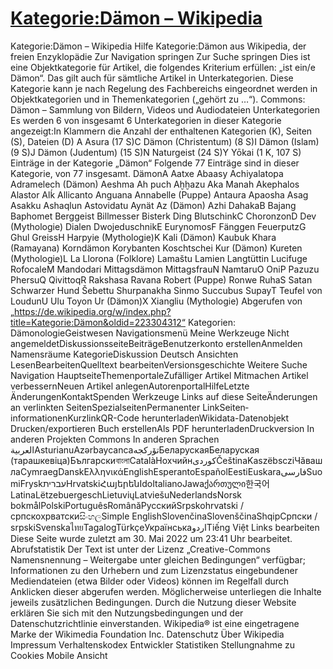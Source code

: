 # [Kategorie:Dämon – Wikipedia](https://de.wikipedia.org/wiki/Kategorie:D%C3%A4mon)

Kategorie:Dämon – Wikipedia Hilfe Kategorie:Dämon aus Wikipedia, der freien Enzyklopädie Zur Navigation springen Zur Suche springen Dies ist eine Objektkategorie für Artikel, die folgendes Kriterium erfüllen: „ist ein/e Dämon“. Das gilt auch für sämtliche Artikel in Unterkategorien. Diese Kategorie kann je nach Regelung des Fachbereichs eingeordnet werden in Objektkategorien und in Themenkategorien („gehört zu …“). Commons: Dämon – Sammlung von Bildern, Videos und Audiodateien Unterkategorien Es werden 6 von insgesamt 6 Unterkategorien in dieser Kategorie angezeigt:In Klammern die Anzahl der enthaltenen Kategorien (K), Seiten (S), Dateien (D) A Asura‎ (17 S)C Dämon (Christentum)‎ (8 S)I Dämon (Islam)‎ (9 S)J Dämon (Judentum)‎ (15 S)N Naturgeist‎ (24 S)Y Yōkai‎ (1 K, 107 S) Einträge in der Kategorie „Dämon“ Folgende 77 Einträge sind in dieser Kategorie, von 77 insgesamt. DämonA Aatxe Abaasy Achiyalatopa Adramelech (Dämon) Aeshma Ah puch Aḫḫazu Aka Manah Akephalos Alastor Alḱ Allicanto Anguana Annabelle (Puppe) Antaura Apaosha Asag Asakku Ashaqlun Astovidatu Aynät Az (Dämon) Azhi DahakaB Bajang Baphomet Berggeist Billmesser Bisterk Ding BlutschinkC ChoronzonD Dev (Mythologie) Dialen DwojeduschnikE EurynomosF Fänggen FeuerputzG Ghul GreissH Harpyie (Mythologie)K Kali (Dämon) Kaubuk Khara (Ramayana) Korndämon Korybanten Koschtschei Kur (Dämon) Kureten (Mythologie)L La Llorona (Folklore) Lamaštu Lamien Langtüttin Lucifuge RofocaleM Mandodari Mittagsdämon MittagsfrauN NamtaruO OniP Pazuzu PhersuQ QivittoqR Rakshasa Ravana Robert (Puppe) Ronwe RuhaS Satan Schwarzer Hund Šebettu Shurpanakha Sinmo Succubus SupayT Teufel von LoudunU Ulu Toyon Ur (Dämon)X Xiangliu (Mythologie) Abgerufen von „https://de.wikipedia.org/w/index.php?title=Kategorie:Dämon&oldid=223304312“ Kategorien: DämonologieGeistwesen Navigationsmenü Meine Werkzeuge Nicht angemeldetDiskussionsseiteBeiträgeBenutzerkonto erstellenAnmelden Namensräume KategorieDiskussion Deutsch Ansichten LesenBearbeitenQuelltext bearbeitenVersionsgeschichte Weitere Suche Navigation HauptseiteThemenportaleZufälliger Artikel Mitmachen Artikel verbessernNeuen Artikel anlegenAutorenportalHilfeLetzte ÄnderungenKontaktSpenden Werkzeuge Links auf diese SeiteÄnderungen an verlinkten SeitenSpezialseitenPermanenter LinkSeiten­­informationenKurzlinkQR-Code herunterladenWikidata-Datenobjekt Drucken/​exportieren Buch erstellenAls PDF herunterladenDruckversion In anderen Projekten Commons In anderen Sprachen العربيةAsturianuAzərbaycancaتۆرکجهБеларускаяБеларуская (тарашкевіца)БългарскиবাংলাCatalàНохчийнکوردیČeštinaKaszëbscziЧӑвашлаCymraegDanskΕλληνικάEnglishEsperantoEspañolEestiEuskaraفارسیSuomiFryskעבריתHrvatskiՀայերենIdoItalianoJawaქართული한국어LatinaLëtzebuergeschLietuviųLatviešuNederlandsNorsk bokmålPolskiPortuguêsRomânăРусскийSrpskohrvatski / српскохрватскиසිංහලSimple EnglishSlovenčinaSlovenščinaShqipСрпски / srpskiSvenskaไทยTagalogTürkçeУкраїнськаاردوTiếng Việt Links bearbeiten Diese Seite wurde zuletzt am 30. Mai 2022 um 23:41 Uhr bearbeitet. Abrufstatistik Der Text ist unter der Lizenz „Creative-Commons Namensnennung – Weitergabe unter gleichen Bedingungen“ verfügbar; Informationen zu den Urhebern und zum Lizenzstatus eingebundener Mediendateien (etwa Bilder oder Videos) können im Regelfall durch Anklicken dieser abgerufen werden. Möglicherweise unterliegen die Inhalte jeweils zusätzlichen Bedingungen. Durch die Nutzung dieser Website erklären Sie sich mit den Nutzungsbedingungen und der Datenschutzrichtlinie einverstanden. Wikipedia® ist eine eingetragene Marke der Wikimedia Foundation Inc. Datenschutz Über Wikipedia Impressum Verhaltenskodex Entwickler Statistiken Stellungnahme zu Cookies Mobile Ansicht